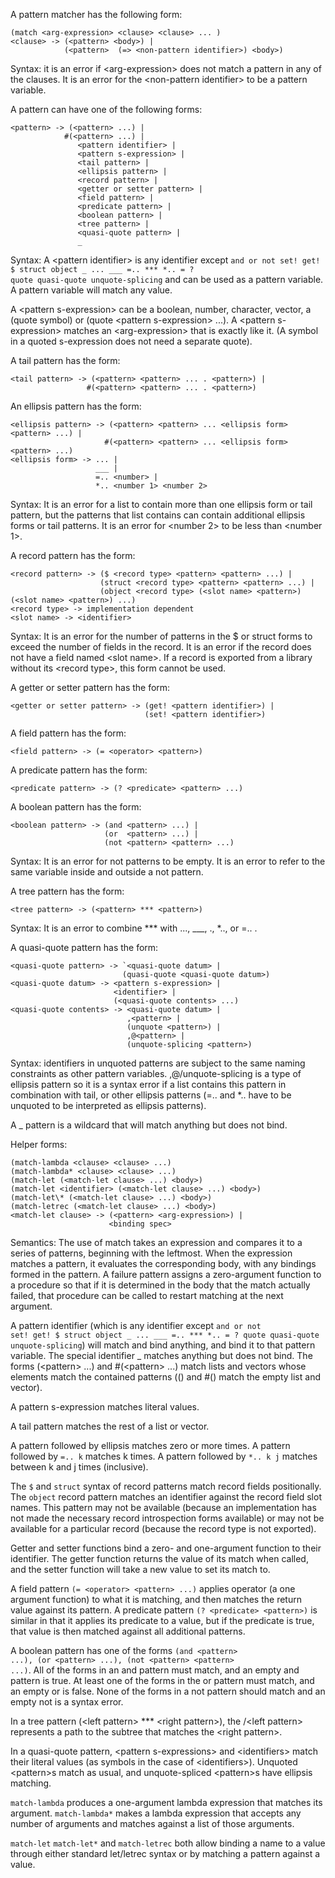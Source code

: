 A pattern matcher has the following form:  
```
(match <arg-expression> <clause> <clause> ... )
<clause> -> (<pattern> <body>) |
            (<pattern>  (=> <non-pattern identifier>) <body>)
```
Syntax: it is an error if \<arg-expression\> does not match a pattern in any of the
clauses. It is an error for the \<non-pattern identifier\> to be a pattern variable.
  
A pattern can have one of the following forms:  
```
<pattern> -> (<pattern> ...) |  
            #(<pattern> ...) |
               <pattern identifier> |  
               <pattern s-expression> |  
               <tail pattern> |  
               <ellipsis pattern> |  
               <record pattern> |  
               <getter or setter pattern> |  
               <field pattern> |  
               <predicate pattern> |  
               <boolean pattern> |  
               <tree pattern> |  
               <quasi-quote pattern> |  
               _
```  
Syntax: A \<pattern identifier\> is any identifier except <code>and or not set! get! $ struct object _ ... \_\_\_
=..
\*\*\*
\*..
= ? quote quasi-quote unquote-splicing</code>
and can be used as a pattern variable. A pattern variable will match any value.  


A \<pattern s-expression\> can be  a boolean, number, character, vector, a (quote symbol) or (quote \<pattern s-expression\> ...). A \<pattern s-expression\> matches an \<arg-expression\> that is exactly like it. (A symbol in a quoted s-expression does not need a separate quote).


A tail pattern has the form:
```
<tail pattern> -> (<pattern> <pattern> ... . <pattern>) |
                 #(<pattern> <pattern> ... . <pattern>)
```
An ellipsis pattern has the form:
```
<ellipsis pattern> -> (<pattern> <pattern> ... <ellipsis form> <pattern> ...) |
                     #(<pattern> <pattern> ... <ellipsis form> <pattern> ...)
<ellipsis form> -> ... |
                   ___ |
                   =.. <number> |
                   *.. <number 1> <number 2>
```
Syntax: It is an error for a list to contain more than one ellipsis form or tail pattern, but the patterns that list contains can contain additional ellipsis forms or tail patterns. It is an error for \<number 2\> to be less than \<number 1\>.


A record pattern has the form:
```
<record pattern> -> ($ <record type> <pattern> <pattern> ...) |
                    (struct <record type> <pattern> <pattern> ...) |
                    (object <record type> (<slot name> <pattern>) (<slot name> <pattern>) ...)
<record type> -> implementation dependent
<slot name> -> <identifier>
```
Syntax: It is an error for the number of patterns in the $ or struct forms to exceed the number of fields in the record. It is an error if the record does not have a field named \<slot name\>. If a record is exported from a library without its \<record type\>, this form cannot be used.


 A getter or setter pattern has the form:
```
<getter or setter pattern> -> (get! <pattern identifier>) |
                              (set! <pattern identifier>)
```


A field pattern has the form:
```
<field pattern> -> (= <operator> <pattern>)
```

A predicate pattern has the form:
```
<predicate pattern> -> (? <predicate> <pattern> ...)
```


A boolean pattern has the form:
```
<boolean pattern> -> (and <pattern> ...) |
                     (or  <pattern> ...) |
                     (not <pattern> <pattern> ...)
```
Syntax: It is an error for not patterns to be empty. It is an error to refer to the same variable inside and outside a not pattern.

A tree pattern has the form:
```
<tree pattern> -> (<pattern> *** <pattern>)
```
Syntax: It is an error to combine \*\*\* with ..., \_\_\_, ., \*.., or =.. .

A quasi-quote pattern has the form:
```
<quasi-quote pattern> -> `<quasi-quote datum> |
                         (quasi-quote <quasi-quote datum>)
<quasi-quote datum> -> <pattern s-expression> |
                       <identifier> |
                       (<quasi-quote contents> ...)
<quasi-quote contents> -> <quasi-quote datum> |
                          ,<pattern> |
                          (unquote <pattern>) |
                          ,@<pattern> |
                          (unquote-splicing <pattern>) 
```


Syntax: identifiers in unquoted patterns are subject to the same naming constraints as other pattern variables. ,@/unquote-splicing is a type of ellipsis pattern so it is a syntax error if a list contains this pattern in combination with tail, or other ellipsis patterns (=.. and \*.. have to be unquoted to be interpreted as ellipsis patterns).

A _ pattern is a wildcard that will match anything but does not bind.


Helper forms:
```
(match-lambda <clause> <clause> ...)
(match-lambda* <clause> <clause> ...)
(match-let (<match-let clause> ...) <body>)
(match-let <identifier> (<match-let clause> ...) <body>)
(match-let\* (<match-let clause> ...) <body>)
(match-letrec (<match-let clause> ...) <body>)
<match-let clause> -> (<pattern> <arg-expression>) |
                      <binding spec>
```

Semantics: The use of match takes an expression and compares it to a series of patterns, beginning with the leftmost. When the expression matches a pattern, it evaluates the corresponding body, with any bindings formed in the pattern. A  failure pattern assigns a zero-argument function to a procedure so that if it is determined in the body that the match actually failed, that procedure can be called to restart matching at the next argument. 

A pattern identifier (which is any identifier except <code>and or not set! get! $ struct object _ ... \_\_\_ =..  \*\*\* \*.. = ? quote quasi-quote unquote-splicing</code>) will match and bind anything, and bind it to that pattern variable. The special identifier _ matches anything but does not bind. The forms (\<pattern\> ...) and #(\<pattern\> ...) match lists and vectors whose elements match the contained patterns (() and #() match the empty list and vector).


A pattern s-expression matches literal values.

A tail pattern matches the rest of a list or vector.

A pattern followed by ellipsis matches zero or more times. A pattern followed by <code>=.. k</code> matches k times. A pattern followed by <code>\*.. k j</code> matches between k and j times (inclusive).

The <code>$</code> and <code>struct</code> syntax of record patterns match record fields positionally. The <code>object</code> record pattern matches an identifier against the record field slot names. This pattern may not be available (because an implementation has not made the necessary record introspection forms available) or may not be available for a particular record (because the record type is not exported).

Getter and setter functions bind a zero- and one-argument function to their identifier. The getter function returns the value of its match when called, and the setter function will take a new value to set its match to.

A field pattern <code>(= \<operator\> \<pattern\> ...)</code> applies operator (a one argument function) to what it is matching, and then matches the return value against its pattern. A predicate pattern <code>(? \<predicate\> \<pattern\>)</code> is similar in that it applies its predicate to a value, but if the predicate is true, that value is then matched against all additional patterns.

A boolean pattern has one of the forms <code>(and \<pattern\> ...), (or \<pattern\> ...), (not \<pattern\> \<pattern\> ...)</code>. All of the forms in an and pattern must match, and an empty and pattern is true. At least one of the forms in the or pattern must match, and an empty or is false. None of the forms in a not pattern should match and an empty not is a syntax error.

In a tree pattern (\<left pattern\> \*\*\* \<right pattern\>), the /<left pattern\> represents a path to the subtree that matches the \<right pattern\>.

In a quasi-quote pattern, \<pattern s-expressions\> and \<identifiers\> match their literal values (as symbols in the case of \<identifiers\>). Unquoted \<pattern\>s match as usual, and unquote-spliced \<pattern\>s have ellipsis matching.

<code>match-lambda</code> produces a one-argument lambda expression that matches its argument. <code>match-lambda\*</code> makes a lambda expression that accepts any number of arguments and matches against a list of those arguments.


<code>match-let</code> <code>match-let\*</code> and <code>match-letrec</code> both allow binding a name to a value through either standard let/letrec syntax or by matching a pattern against a value.
